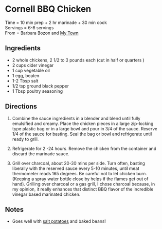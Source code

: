 Cornell BBQ Chicken
=====

Time = 10 min prep + 2 hr marinade + 30 min cook \
Servings = 6-8 servings \
From = Barbara Bozon and [My Town](http://mytownagreatplacetolive.com/cornell-chicken/)

**Ingredients**
----

- 2 whole chickens,  2 1/2 to 3 pounds each (cut in half or quarters )
- 2 cups cider vinegar
- 1 cup vegetable oil
- 1 egg, beaten
- 1-2 Tbsp salt
- 1/2 tsp ground black pepper
- 1 Tbsp poultry seasoning


**Directions**
----
1. Combine the sauce ingredients in a blender and blend until fully emulsified and creamy. Place the chicken pieces in a large zip-locking type plastic bag or in a large bowl and pour in 3/4 of the sauce. Reserve 1/4 of the sauce for basting. Seal the bag or bowl and refrigerate until ready to grill.

2. Refrigerate for 2 -24 hours. Remove the chicken from the container and discard the marinade sauce.

3. Grill over charcoal, about 20-30 mins per side. Turn often, basting liberally with the reserved sauce every 5-10 minutes, until meat thermometer reads 165 degrees. Be careful not to let chicken burn. (Keeping a spray water bottle close by helps if the flames get out of hand). Grilling over charcoal or a gas grill, I chose charcoal because, in my opinion, it really enhances that distinct BBQ flavor of the incredible vinegar based marinated chicken.

**Notes**
-----

- Goes well with [salt potatoes](https://github.com/FitzsimmonsCM/Fitzkundert-Recipes/blob/main/main_dishes/veggie/salt_potatoes.md) and baked beans! 